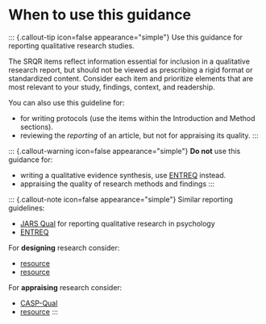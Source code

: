 
# When to use this guidance

::: {.callout-tip icon=false appearance="simple"}
Use this guidance for reporting qualitative research studies.

The SRQR items reflect information essential for inclusion in a qualitative research report, but should not be viewed as prescribing a rigid format or standardized content. Consider each item and prioritize elements that are most relevant to your study, findings, context, and readership.

You can also use this guideline for:

* for writing protocols (use the items within the Introduction and Method sections).
* reviewing the _reporting_ of an article, but not for appraising its quality.
:::

::: {.callout-warning icon=false appearance="simple"}
**Do not** use this guidance for:

* writing a qualitative evidence synthesis, use [ENTREQ](https://www.equator-network.org/reporting-guidelines/entreq/) instead.
* appraising the quality of research methods and findings
:::

::: {.callout-note icon=false appearance="simple"}
Similar reporting guidelines:

* [JARS Qual](https://apastyle.apa.org/jars/qualitative) for reporting qualitative research in psychology
* [ENTREQ](https://www.equator-network.org/reporting-guidelines/entreq/)

For **designing** research consider:

* [resource](https://www.google.com)
* [resource](https://www.google.com)

For **appraising** research consider:

* [CASP-Qual](https://www.google.com)
* [resource](https://www.google.com)
:::
